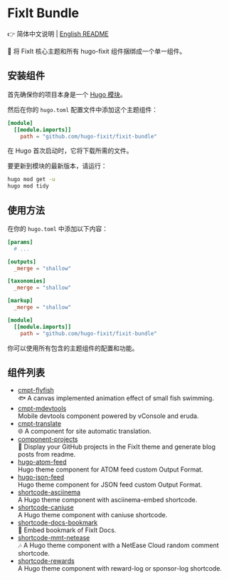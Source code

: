 # FixIt Bundle

👉 简体中文说明 | [English README](/README.en.md)

🌲 将 FixIt 核心主题和所有 hugo-fixit 组件捆绑成一个单一组件。

## 安装组件

首先确保你的项目本身是一个 [Hugo 模块](https://gohugo.io/hugo-modules/use-modules/#initialize-a-new-module)。

然后在你的 `hugo.toml` 配置文件中添加这个主题组件：

```toml
[module]
  [[module.imports]]
    path = "github.com/hugo-fixit/fixit-bundle"
```

在 Hugo 首次启动时，它将下载所需的文件。

要更新到模块的最新版本，请运行：

```bash
hugo mod get -u
hugo mod tidy
```

## 使用方法

在你的 `hugo.toml` 中添加以下内容：

```toml
[params]
  # ...

[outputs]
  _merge = "shallow"

[taxonomies]
  _merge = "shallow"

[markup]
  _merge = "shallow"

[module]
  [[module.imports]]
    path = "github.com/hugo-fixit/fixit-bundle"
```

你可以使用所有包含的主题组件的配置和功能。

## 组件列表

<!-- HUGO_FIXIT_COMPONENTS:START -->
- [cmpt-flyfish](https://github.com/hugo-fixit/cmpt-flyfish)\
 🐟 A canvas implemented animation effect of small fish swimming.
- [cmpt-mdevtools](https://github.com/hugo-fixit/cmpt-mdevtools)\
 Mobile devtools component powered by vConsole and eruda.
- [cmpt-translate](https://github.com/hugo-fixit/cmpt-translate)\
 🌐 A component for site automatic translation.
- [component-projects](https://github.com/hugo-fixit/component-projects)\
 🐙 Display your GitHub projects in the FixIt theme and generate blog posts from readme.
- [hugo-atom-feed](https://github.com/hugo-fixit/hugo-atom-feed)\
 Hugo theme component for ATOM feed custom Output Format.
- [hugo-json-feed](https://github.com/hugo-fixit/hugo-json-feed)\
 Hugo theme component for JSON feed custom Output Format.
- [shortcode-asciinema](https://github.com/hugo-fixit/shortcode-asciinema)\
 A Hugo theme component with asciinema-embed shortcode.
- [shortcode-caniuse](https://github.com/hugo-fixit/shortcode-caniuse)\
 A Hugo theme component with caniuse shortcode.
- [shortcode-docs-bookmark](https://github.com/hugo-fixit/shortcode-docs-bookmark)\
 🔖 Embed bookmark of FixIt Docs.
- [shortcode-mmt-netease](https://github.com/hugo-fixit/shortcode-mmt-netease)\
 🎶 A Hugo theme component with a NetEase Cloud random comment shortcode.
- [shortcode-rewards](https://github.com/hugo-fixit/shortcode-rewards)\
 A Hugo theme component with reward-log or sponsor-log shortcode.
<!-- HUGO_FIXIT_COMPONENTS:END -->
